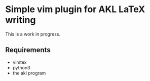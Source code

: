 # Simple vim plugin for AKL LaTeX writing

This is a work in progress.

## Requirements

- vimtex
- python3
- the akl program
